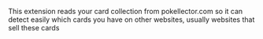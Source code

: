 This extension reads your card collection from pokellector.com so it can detect easily which cards you have on other websites, usually websites that sell these cards